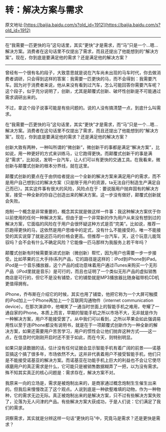 # 转：解决方案与需求
原文地址:[https://baijia.baidu.com/s?old_id=1912](https://baijia.baidu.com/s?old_id=1912)

*** 
在“我需要一匹更快的马”这句话里，其实“更快”才是需求，而“马”只是一个…嗯…解决方案。消费者在这句话里不仅提出了需求，而且还提出了他能想到的“解决方案”。现在，你到底是要满足他的需求？还是满足他的解决方案？
***


曾经有一个很有名的段子，大致意思就是说在汽车尚未出现的马车时代，你去做消费者调研，只会得到这样的答案：我需要一匹更快的马，而不会得到：我需要汽车。因为对于消费者来说，他从来没有看到过汽车，怎么可能回答你需要汽车呢？这个段子，似乎充分说明了，创新，尤其是颠覆式创新、破坏性创新是不可能通过需求调研出来的。

不过，拿这个段子说事可能是有些问题的。说的人没有搞清楚一点，到底什么叫需求。

在“我需要一匹更快的马”这句话里，其实“更快”才是需求，而“马”只是一个…嗯…解决方案。消费者在这句话里不仅提出了需求，而且还提出了他能想到的“解决方案”。现在，你到底是要满足他的需求？还是满足他的解决方案？

创新大致有两种，一种叫所谓的“微创新”，微创新干的事都是满足“解决方案”，比如说，用一种更好的方式来训练马，让它跑得更快。而颠覆式创新干的事是满足“需求”，比如说，发明一台汽车，让人们可以有更快的交通工具。在我看来，微创新与颠覆式创新的根本分界线，就在这里。

颠覆式创新的要点在于由供给者提出一个全新的解决方案来满足用户的需求，而不是用户自己想到过的解决方案（只是限于用户的资源，ta无法自行制造生产满足自己而已）。其实这件事有很大的风险，风险点在于：要说服用户抛弃固有的解决方案，接受一种全新的你自己创造出来的解决方案。这一步没有做好，颠覆式创新就会失败。

炮制一个概念是非常重要的，概念其实就是做这样一件事：我这种解决方案优于你以前使用的任何一种解决方案。但由于是一个非常新的作为用户从来没有想到过的解决方案，它面临的风险在于用户会很怀疑这种方式是否“完美”。比如说，推荐一匹跑得更快的马，这依然是用户思维中的定式，没有什么不能接受的，唯一不能接受的其实说穿了就是这匹马的价格会更高。但推荐一台汽车，天，这个玩意儿能驾驭吗？会不会有什么不确定风险？它能像一匹马那样为我服务上若干年吗？

颠覆式创新有时候需要渐进式创新（微创新）帮忙，因为用户也需要一步一步接受。比如苹果的三大手持i系列产品，它的路径是这样的：iPod到iPhone到iPad。iPod是一个音乐播放器，这个产品的成功意味着用户通过iTunes来购买一个无形产品（iPod里就是音乐）是可行的，而且也证明了一个类似无形产品的虚拟销售商店是可行的，但它不是没有铺垫，它的铺垫就是MP3播放器比随身磁带机CD机更值得拥有。

iPhone，乔布斯在介绍它的时候，其实也用了铺垫，他把它称为一个大屏可触摸的iPod加上一个Phone再加上一个互联网沟通物件（internet communication device）。在那次演讲中，他嘲笑了一通当时世面上的智能手机之难用，夸耀了一通自家的iPhone。本质上而言，早期的智能手机之所以市场不大，无非就是作为一种解决方案，用户不能接受罢了。从中我们可以看到，之所以苹果会如此强调易用性以至于连iPhone都没有说明书，就是在于一项颠覆式创新作为一种全新的解决方案，如果还需要用户苦苦学习，用户的惯性会让他们抛弃这种方式——这一点，在信息时代刚刚开启时还不至于如此，而在今天，则特别明显。

如果只是读数据的话，估计没有任何证据会显示智能手机有着广阔的前景——诺基亚搞这个搞了很多年，市场依然不大。这并非代表着用户不接受智能手机，他们只是不能接受诺基亚的解决方案。而诺基亚在功能手机上巨大的利益也不会让它使尽琢磨用户的真正需求是什么，它可能只是被销售数据糊弄了一把，以为没有需求。殊不知其实真正的核心问题是：需求存在，解决方案不对。

我原来一向的立场是，需求是被炮制出来的，是商家通过概念炮制生生催生出来的。但我后来慢慢改正了这个观点。人说到底是一种欲壑难填的动物，作为一种物种，它的需求无边无际。真正被炮制出来的是解决方案，只不过有些解决方案失败了，沦落为无人问津的产品。有些解决方案大获成功，于是人们说：它们满足了我们的需求。

洞察需求，其实就是分辨这样一句话“更快的马”中，究竟马是需求？还是更快是需求？
